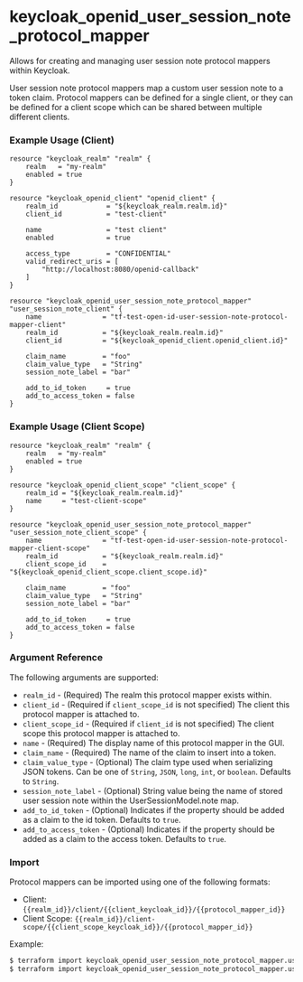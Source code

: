 # keycloak_openid_user_session_note_protocol_mapper

Allows for creating and managing user session note protocol mappers within
Keycloak.

User session note protocol mappers map a custom user session note to a token claim.
Protocol mappers can be defined for a single client, or they can
be defined for a client scope which can be shared between multiple different
clients.

### Example Usage (Client)

```hcl
resource "keycloak_realm" "realm" {
    realm   = "my-realm"
    enabled = true
}

resource "keycloak_openid_client" "openid_client" {
    realm_id            = "${keycloak_realm.realm.id}"
    client_id           = "test-client"

    name                = "test client"
    enabled             = true

    access_type         = "CONFIDENTIAL"
    valid_redirect_uris = [
        "http://localhost:8080/openid-callback"
    ]
}

resource "keycloak_openid_user_session_note_protocol_mapper" "user_session_note_client" {
	name               = "tf-test-open-id-user-session-note-protocol-mapper-client"
	realm_id           = "${keycloak_realm.realm.id}"
	client_id          = "${keycloak_openid_client.openid_client.id}"

	claim_name         = "foo"
	claim_value_type   = "String"
	session_note_label = "bar"

    add_to_id_token     = true
    add_to_access_token = false
}
```

### Example Usage (Client Scope)

```hcl
resource "keycloak_realm" "realm" {
    realm   = "my-realm"
    enabled = true
}

resource "keycloak_openid_client_scope" "client_scope" {
    realm_id = "${keycloak_realm.realm.id}"
    name     = "test-client-scope"
}

resource "keycloak_openid_user_session_note_protocol_mapper" "user_session_note_client_scope" {
	name               = "tf-test-open-id-user-session-note-protocol-mapper-client-scope"
	realm_id           = "${keycloak_realm.realm.id}"
	client_scope_id    = "${keycloak_openid_client_scope.client_scope.id}"

	claim_name         = "foo"
	claim_value_type   = "String"
	session_note_label = "bar"

    add_to_id_token     = true
    add_to_access_token = false
}
```

### Argument Reference

The following arguments are supported:

- `realm_id` - (Required) The realm this protocol mapper exists within.
- `client_id` - (Required if `client_scope_id` is not specified) The client this protocol mapper is attached to.
- `client_scope_id` - (Required if `client_id` is not specified) The client scope this protocol mapper is attached to.
- `name` - (Required) The display name of this protocol mapper in the GUI.
- `claim_name` - (Required) The name of the claim to insert into a token.
- `claim_value_type` - (Optional) The claim type used when serializing JSON tokens. Can be one of `String`, `JSON`, `long`, `int`, or `boolean`. Defaults to `String`.
- `session_note_label` - (Optional) String value being the name of stored user session note within the UserSessionModel.note map.
- `add_to_id_token` - (Optional) Indicates if the property should be added as a claim to the id token. Defaults to `true`.
- `add_to_access_token` - (Optional) Indicates if the property should be added as a claim to the access token. Defaults to `true`.

### Import

Protocol mappers can be imported using one of the following formats:
- Client: `{{realm_id}}/client/{{client_keycloak_id}}/{{protocol_mapper_id}}`
- Client Scope: `{{realm_id}}/client-scope/{{client_scope_keycloak_id}}/{{protocol_mapper_id}}`

Example:

```bash
$ terraform import keycloak_openid_user_session_note_protocol_mapper.user_session_note_mapper my-realm/client/a7202154-8793-4656-b655-1dd18c181e14/71602afa-f7d1-4788-8c49-ef8fd00af0f4
$ terraform import keycloak_openid_user_session_note_protocol_mapper.user_session_note_mapper my-realm/client-scope/b799ea7e-73ee-4a73-990a-1eafebe8e20a/71602afa-f7d1-4788-8c49-ef8fd00af0f4
```
